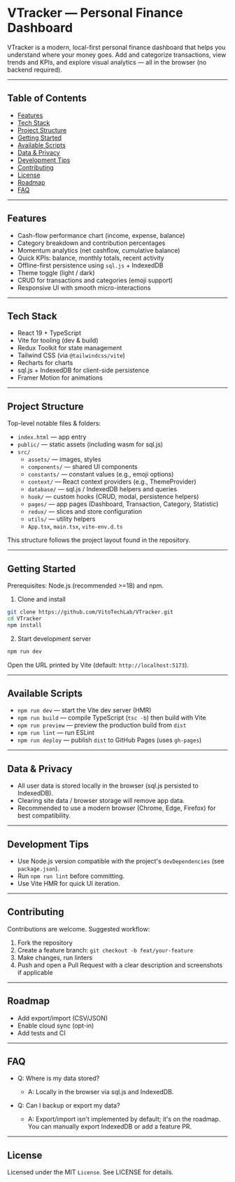 
# VTracker — Personal Finance Dashboard

VTracker is a modern, local-first personal finance dashboard that helps you understand where your money goes. Add and categorize transactions, view trends and KPIs, and explore visual analytics — all in the browser (no backend required).

---

## Table of Contents
- [Features](#features)
- [Tech Stack](#tech-stack)
- [Project Structure](#project-structure)
- [Getting Started](#getting-started)
- [Available Scripts](#available-scripts)
- [Data & Privacy](#data--privacy)
- [Development Tips](#development-tips)
- [Contributing](#contributing)
- [License](#license)
- [Roadmap](#roadmap)
- [FAQ](#faq)

---

## Features

- Cash-flow performance chart (income, expense, balance)
- Category breakdown and contribution percentages
- Momentum analytics (net cashflow, cumulative balance)
- Quick KPIs: balance, monthly totals, recent activity
- Offline-first persistence using `sql.js` + IndexedDB
- Theme toggle (light / dark)
- CRUD for transactions and categories (emoji support)
- Responsive UI with smooth micro-interactions

---

## Tech Stack

- React 19 + TypeScript
- Vite for tooling (dev & build)
- Redux Toolkit for state management
- Tailwind CSS (via `@tailwindcss/vite`)
- Recharts for charts
- sql.js + IndexedDB for client-side persistence
- Framer Motion for animations

---

## Project Structure

Top-level notable files & folders:

- `index.html` — app entry
- `public/` — static assets (including wasm for sql.js)
- `src/`
   - `assets/` — images, styles
   - `components/` — shared UI components
   - `constants/` — constant values (e.g., emoji options)
   - `context/` — React context providers (e.g., ThemeProvider)
   - `database/` — sql.js / IndexedDB helpers and queries
   - `hook/` — custom hooks (CRUD, modal, persistence helpers)
   - `pages/` — app pages (Dashboard, Transaction, Category, Statistic)
   - `redux/` — slices and store configuration
   - `utils/` — utility helpers
   - `App.tsx`, `main.tsx`, `vite-env.d.ts`

This structure follows the project layout found in the repository.

---

## Getting Started

Prerequisites: Node.js (recommended >=18) and npm.

1. Clone and install

```bash
git clone https://github.com/VitoTechLab/VTracker.git
cd VTracker
npm install
```

2. Start development server

```bash
npm run dev
```

Open the URL printed by Vite (default: `http://localhost:5173`).

---

## Available Scripts

- `npm run dev` — start the Vite dev server (HMR)
- `npm run build` — compile TypeScript (`tsc -b`) then build with Vite
- `npm run preview` — preview the production build from `dist`
- `npm run lint` — run ESLint
- `npm run deploy` — publish `dist` to GitHub Pages (uses `gh-pages`)

---

## Data & Privacy

- All user data is stored locally in the browser (sql.js persisted to IndexedDB).
- Clearing site data / browser storage will remove app data.
- Recommended to use a modern browser (Chrome, Edge, Firefox) for best compatibility.

---

## Development Tips

- Use Node.js version compatible with the project's `devDependencies` (see `package.json`).
- Run `npm run lint` before committing.
- Use Vite HMR for quick UI iteration.

---

## Contributing

Contributions are welcome. Suggested workflow:

1. Fork the repository
2. Create a feature branch: `git checkout -b feat/your-feature`
3. Make changes, run linters
4. Push and open a Pull Request with a clear description and screenshots if applicable

---

## Roadmap

- Add export/import (CSV/JSON)
- Enable cloud sync (opt-in)
- Add tests and CI

---

## FAQ

- Q: Where is my data stored?
  - A: Locally in the browser via sql.js and IndexedDB.

- Q: Can I backup or export my data?
   - A: Export/import isn't implemented by default; it's on the roadmap. You can manually export IndexedDB or add a feature PR.

---

## License

Licensed under the MIT `License`. See LICENSE
 for details.



